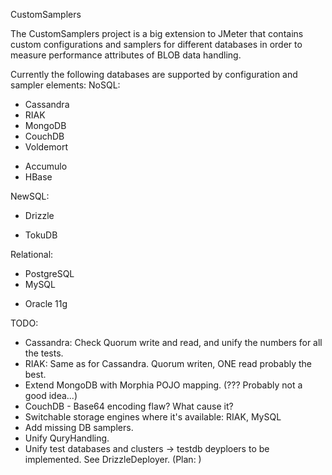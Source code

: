 CustomSamplers

The CustomSamplers project is a big extension to JMeter that contains
custom configurations and samplers for different databases in order
to measure performance attributes of BLOB data handling.

Currently the following databases are supported by configuration and sampler elements:
NoSQL:
 + Cassandra
 + RIAK
 + MongoDB
 + CouchDB
 + Voldemort
 - Accumulo
 - HBase
 
NewSQL:
 + Drizzle
 - TokuDB

Relational:
 + PostgreSQL
 + MySQL
 - Oracle 11g
 
 TODO:
 - Cassandra: Check Quorum write and read, and unify the numbers for all the tests.
 - RIAK: Same as for Cassandra. Quorum writen, ONE read probably the best.
 - Extend MongoDB with Morphia POJO mapping. (??? Probably not a good idea...)
 - CouchDB - Base64 encoding flaw? What cause it?
 - Switchable storage engines where it's available: RIAK, MySQL
 - Add missing DB samplers.
 - Unify QuryHandling.
 - Unify test databases and clusters
   -> testdb deyploers to be implemented. See DrizzleDeployer.
   (Plan: )
